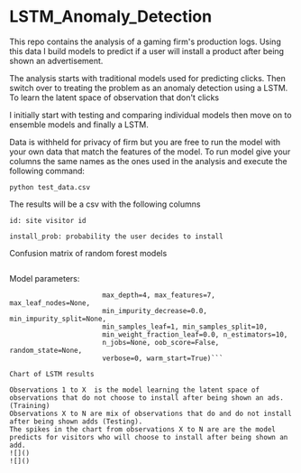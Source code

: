 # LSTM_Anomaly_Detection

This repo contains the analysis of a gaming firm's production logs.
Using this data I build models to predict if a user will install a product after being shown an advertisement.

The analysis starts with traditional models used for predicting clicks. Then switch over to treating the problem as an anomaly detection using a LSTM.
To learn the latent space of observation that don't clicks

I initially start with testing and comparing individual models then move on to ensemble models and finally a LSTM.

Data is withheld for privacy of firm but you are free to run the model with your own data that match the features of the model.
To run model give your columns the same names as the ones used in the analysis and execute the following command:

```python test_data.csv```

The results will be a csv with the following columns

```id: site visitor id```

```install_prob: probability the user decides to install```

Confusion matrix of random forest models

![]()

Model parameters:

```RandomForestClassifier(bootstrap=True, class_weight=None, criterion='gini',
                       max_depth=4, max_features=7, max_leaf_nodes=None,
                       min_impurity_decrease=0.0, min_impurity_split=None,
                       min_samples_leaf=1, min_samples_split=10,
                       min_weight_fraction_leaf=0.0, n_estimators=10,
                       n_jobs=None, oob_score=False, random_state=None,
                       verbose=0, warm_start=True)```

Chart of LSTM results

Observations 1 to X  is the model learning the latent space of observations that do not choose to install after being shown an ads. (Training)
Observations X to N are mix of observations that do and do not install after being shown adds (Testing).
The spikes in the chart from observations X to N are are the model predicts for visitors who will choose to install after being shown an add.
![]()
![]()
